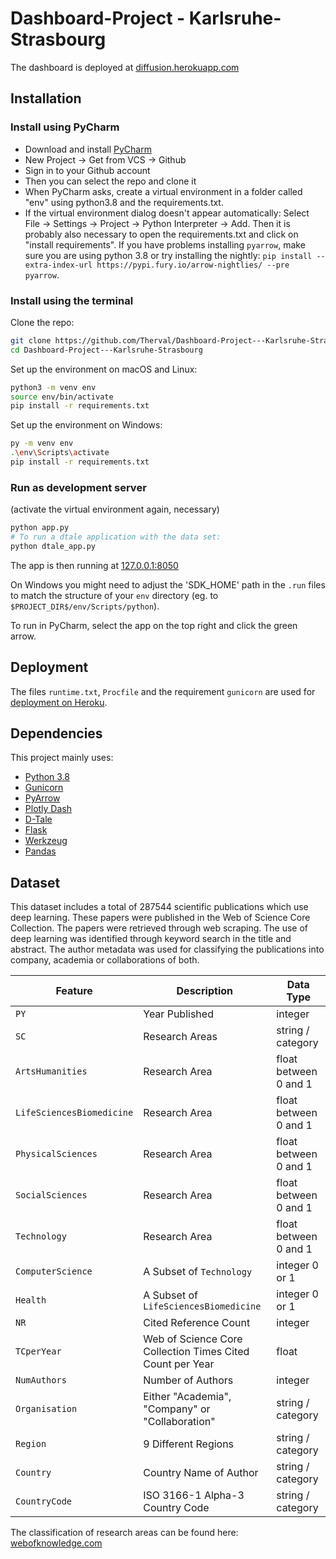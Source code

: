 # Dashboard-Project - Karlsruhe-Strasbourg

The dashboard is deployed at [diffusion.herokuapp.com](https://diffusion.herokuapp.com/)

## Installation

### Install using PyCharm

- Download and install [PyCharm](https://www.jetbrains.com/pycharm/)
- New Project -> Get from VCS -> Github
- Sign in to your Github account
- Then you can select the repo and clone it
- When PyCharm asks, create a virtual environment in a folder called "env" using python3.8 and the requirements.txt.
- If the virtual environment dialog doesn't appear automatically: Select File -> Settings -> Project -> Python Interpreter -> Add.
Then it is probably also necessary to open the requirements.txt and click on "install requirements".
  If you have problems installing `pyarrow`, make sure you are using python 3.8 or try installing the nightly:
  `pip install --extra-index-url https://pypi.fury.io/arrow-nightlies/ --pre pyarrow`.

### Install using the terminal

Clone the repo:

```sh
git clone https://github.com/Therval/Dashboard-Project---Karlsruhe-Strasbourg.git
cd Dashboard-Project---Karlsruhe-Strasbourg
```

Set up the environment on macOS and Linux:

```sh
python3 -m venv env
source env/bin/activate
pip install -r requirements.txt
```

Set up the environment on Windows:

```sh
py -m venv env
.\env\Scripts\activate
pip install -r requirements.txt
```

### Run as development server

(activate the virtual environment again, necessary)

```sh
python app.py
# To run a dtale application with the data set:
python dtale_app.py
```

The app is then running at
[127.0.0.1:8050](http://127.0.0.1:8050/)

On Windows you might need to adjust the 'SDK_HOME' path in the `.run` files to match the structure of your `env`
directory (eg. to `$PROJECT_DIR$/env/Scripts/python`).

To run in PyCharm, select the app on the top right and click the green arrow.

## Deployment

The files `runtime.txt`, `Procfile` and the requirement `gunicorn` are used for
[deployment on Heroku](https://dash.plotly.com/deployment).

## Dependencies

This project mainly uses:

- [Python 3.8](https://www.python.org/)
- [Gunicorn](https://gunicorn.org/)
- [PyArrow](https://arrow.apache.org/docs/python/)
- [Plotly Dash](https://plotly.com/dash/)
- [D-Tale](https://github.com/man-group/dtale)
- [Flask](https://flask.palletsprojects.com/)
- [Werkzeug](https://palletsprojects.com/p/werkzeug/)
- [Pandas](https://pandas.pydata.org/)

## Dataset

This dataset includes a total of 287544 scientific publications which use deep learning.
These papers were published in the Web of Science Core Collection.
The papers were retrieved through web scraping.
The use of deep learning was identified through keyword search in the title and abstract.
The author metadata was used for classifying the publications into company, academia or
collaborations of both.

| Feature                   | Description                                               | Data Type             |
|---------------------------|-----------------------------------------------------------|-----------------------|
| `PY`                      | Year Published                                            | integer               |
| `SC`                      | Research Areas                                            | string / category     |
| `ArtsHumanities`          | Research Area                                             | float between 0 and 1 |
| `LifeSciencesBiomedicine` | Research Area                                             | float between 0 and 1 |
| `PhysicalSciences`        | Research Area                                             | float between 0 and 1 |
| `SocialSciences`          | Research Area                                             | float between 0 and 1 |
| `Technology`              | Research Area                                             | float between 0 and 1 |
| `ComputerScience`         | A Subset of `Technology`                                  | integer 0 or 1        |
| `Health`                  | A Subset of `LifeSciencesBiomedicine`                     | integer 0 or 1        |
| `NR`                      | Cited Reference Count                                     | integer               |
| `TCperYear`               | Web of Science Core Collection Times Cited Count per Year | float                 |
| `NumAuthors`              | Number of Authors                                         | integer               |
| `Organisation`            | Either "Academia", "Company" or "Collaboration"           | string / category     |
| `Region`                  | 9 Different Regions                                       | string / category     |
| `Country`                 | Country Name of Author                                    | string / category     |
| `CountryCode`             | ISO 3166-1 Alpha-3 Country Code                           | string / category     |

The classification of research areas can be found here:
[webofknowledge.com](https://images.webofknowledge.com/images/help/WOS/hp_research_areas_easca.html)
